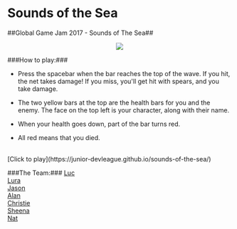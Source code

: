# Sounds of the Sea
##Global Game Jam 2017 - Sounds of The Sea##

<p align="center">
  <img src="https://github.com/sounds-of-the-sea/TeamPhoto.png" />
</p>


###How to play:###

* Press the spacebar when the bar reaches the top of the wave. If you hit, the net takes damage! If you miss, you'll get hit with spears, and you take damage.

* The two yellow bars at the top are the health bars for you and the enemy. The face on the top left is your character, along with their name.

* When your health goes down, part of the bar turns red.

* All red means that you died.

<br>
[Click to play](https://junior-devleague.github.io/sounds-of-the-sea/)

###The Team:###
[Luc](https://github.com/lucl310)<br>
[Lura](https://github.com/llooper21)<br>
[Jason](https://github.com/jaywon)<br>
[Alan](https://github.com/spacetoastcoasttocoast)<br>
[Christie](https://github.com/creindle)<br>
[Sheena](https://github.com/sogalutira)<br>
[Nat](https://github.com/nat-nat33)
